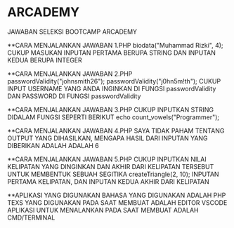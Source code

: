 # ARCADEMY
JAWABAN SELEKSI BOOTCAMP ARCADEMY


**CARA MENJALANKAN JAWABAN 1.PHP
biodata("Muhammad Rizki", 4);
CUKUP MASUKAN INPUTAN PERTAMA BERUPA STRING DAN INPUTAN KEDUA BERUPA INTEGER

**CARA MENJALANKAN JAWABAN 2.PHP
passwordValidity("johnsmith26");
passwordValidity("j0hn5m!th");
CUKUP INPUT USERNAME YANG ANDA INGINKAN DI FUNGSI passwordValidity DAN PASSWORD DI FUNGSI passwordValidity


**CARA MENJALANKAN JAWABAN 3.PHP
CUKUP INPUTKAN STRING DIDALAM FUNGSI SEPERTI BERIKUT
echo count_vowels("Programmer");

**CARA MENJALANKAN JAWABAN 4.PHP
SAYA TIDAK PAHAM TENTANG OUTPUT YANG DIHASILKAN, MENGAPA HASIL DARI INPUTAN YANG DIBERIKAN ADALAH ADALAH 6


**CARA MENJALANKAN JAWABAN 5.PHP 
CUKUP INPUTKAN NILAI KELIPATAN YANG DINGINKAN DAN AKHIR DARI KELIPATAN TERSEBUT UNTUK MEMBENTUK SEBUAH SEGITIKA
createTriangle(2, 10);
INPUTAN PERTAMA KELIPATAN, DAN INPUTAN KEDUA AKHIR DARI KELIPATAN



**APLIKASI YANG DIGUNAKAN
  BAHASA YANG DIGUNAKAN ADALAH PHP
  TEXS YANG DIGUNAKAN PADA SAAT MEMBUAT ADALAH EDITOR VSCODE
  APLIKASI UNTUK MENALANKAN PADA SAAT MEMBUAT ADALAH  CMD/TERMINAL

